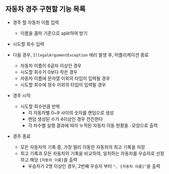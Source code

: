 ## 자동차 경주 구현할 기능 목록
- 경주 할 자동차 이름 입력
  - 이름을 콤마 기준으로 split하여 받기
- 시도할 회수 입력
- 다음 경우, `IllegalArgumentException` 에러 발생 후, 어플리케이션 종료
  - 자동차 이름이 6글자 이상인 경우
  - 시도할 회수가 0보다 작은 경우
  - 자동차 이름에 문자열 이외의 타입이 입력될 경우
  - 시도할 회수에 정수 이외의 타입이 입력될 경우
  
- 경주 시작
  - 시도할 회수만큼 반복
    - 각 자동차별 0~9 사이의 숫자를 랜덤으로 생성
    - 랜덤 생성된 수가 4이상인 경우 전진한다
    - 각 차수별 실행 결과에 따라 누적된 자동차 이동 현황을 `-`모양으로 출력
    
- 경주 종료
  - 모든 자동차의 기록 중, 가장 멀리 이동한 자동차의 최고 기록을 저장
  - 최고 기록과 모든 자동차의 기록을 비교하여, 일치하는 자동차를 우승자로 선정하고 해당 `{자동차 이름}`을 출력
    - 우승자가 2명 이상인 경우, 2번째 우승자 부터 `", {자동차 이름}"`을 출력

